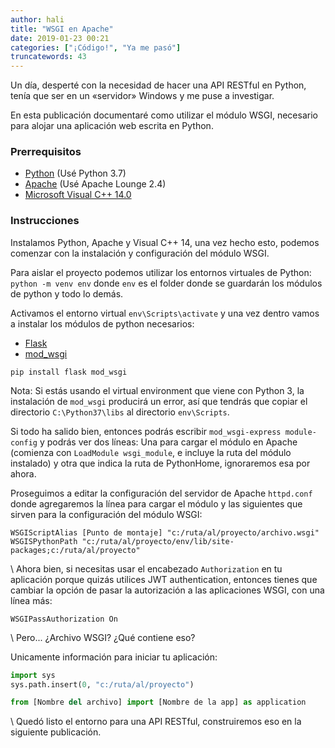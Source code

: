 ```yaml
---
author: hali
title: "WSGI en Apache"
date: 2019-01-23 00:21
categories: ["¡Código!", "Ya me pasó"]
truncatewords: 43
---
```


Un día, desperté con la necesidad de hacer una API RESTful en Python, tenía que
ser en un «servidor» Windows y me puse a investigar.

En esta publicación documentaré como utilizar el módulo WSGI, necesario para
alojar una aplicación web escrita en Python.

### Prerrequisitos
- [Python][1] (Usé Python 3.7)
- [Apache][2] (Usé Apache Lounge 2.4)
- [Microsoft Visual C++ 14.0][3]

### Instrucciones
Instalamos Python, Apache y Visual C++ 14, una vez hecho esto, podemos comenzar
con la instalación y configuración del módulo WSGI.

Para aislar el proyecto podemos utilizar los entornos virtuales de Python:
`python -m venv env` donde `env` es el folder donde se guardarán los módulos de
python y todo lo demás.

Activamos el entorno virtual `env\Scripts\activate` y una vez dentro vamos a
instalar los módulos de python necesarios:
- [Flask][4]
- [mod_wsgi][5]

`pip install flask mod_wsgi`

Nota: Si estás usando el virtual environment que viene con Python 3, la
instalación de `mod_wsgi` producirá un error, así que tendrás que copiar el
directorio `C:\Python37\libs` al directorio `env\Scripts`.

Si todo ha salido bien, entonces podrás escribir `mod_wsgi-express
module-config` y podrás ver dos líneas: Una para cargar el módulo en Apache
(comienza con `LoadModule wsgi_module`, e incluye la ruta del módulo instalado)
y otra que indica la ruta de PythonHome, ignoraremos esa por ahora.

Proseguimos a editar la configuración del servidor de Apache `httpd.conf` donde
agregaremos la línea para cargar el módulo y las siguientes que sirven para la
configuración del módulo WSGI:
```
WSGIScriptAlias [Punto de montaje] "c:/ruta/al/proyecto/archivo.wsgi"
WSGISPythonPath "c:/ruta/al/proyecto/env/lib/site-packages;c:/ruta/al/proyecto"
```
\\
Ahora bien, si necesitas usar el encabezado `Authorization` en tu aplicación
porque quizás utilices JWT authentication, entonces tienes que cambiar la opción
de pasar la autorización a las aplicaciones WSGI, con una línea más:
```
WSGIPassAuthorization On
```
\\
Pero... ¿Archivo WSGI? ¿Qué contiene eso?

Unicamente información para iniciar tu aplicación:
```python
import sys
sys.path.insert(0, "c:/ruta/al/proyecto")

from [Nombre del archivo] import [Nombre de la app] as application
```
\\
Quedó listo el entorno para una API RESTful, construiremos eso en la siguiente
publicación.

[1]: https://www.python.org
[2]: https://www.apachelounge.com
[3]: https://visualstudio.microsoft.com/downloads
[4]: http://flask.pocoo.org
[5]: https://modwsgi.readthedocs.io/en/develop
